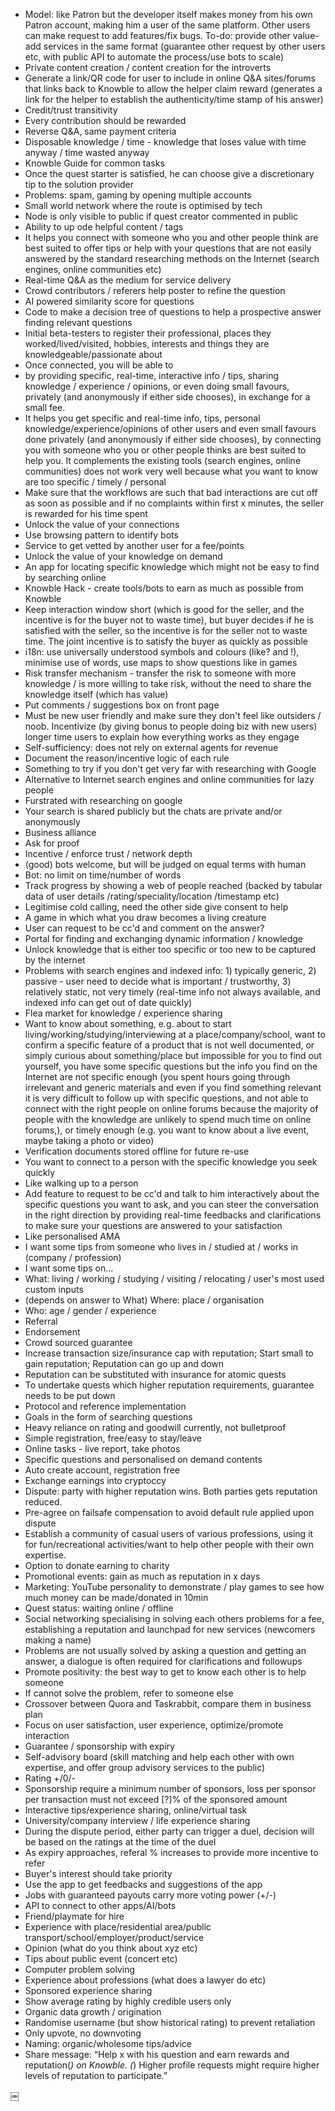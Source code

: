 - Model: like Patron but the developer itself makes money from his own Patron account, making him a user of the same platform. Other users can make request to add features/fix bugs. To-do: provide other value-add services in the same format (guarantee other request by other users etc, with public API to automate the process/use bots to scale)
- Private content creation / content creation for the introverts
- Generate a link/QR code for user to include in online Q&A sites/forums that links back to Knowble to allow the helper claim reward (generates a link for the helper to establish the authenticity/time stamp of his answer)
- Credit/trust transitivity
- Every contribution should be rewarded
- Reverse Q&A, same payment criteria
- Disposable knowledge / time - knowledge that loses value with time anyway / time wasted anyway
- Knowble Guide for common tasks
- Once the quest starter is satisfied, he can choose give a discretionary tip to the solution provider
- Problems: spam, gaming by opening multiple accounts
- Small world network where the route is optimised by tech
- Node is only visible to public if quest creator commented in public
- Ability to up ode helpful content / tags
- It helps you connect with someone who you and other people think are best suited to offer tips or help with your questions that are not easily answered by the standard researching methods on the Internet (search engines, online communities etc)
- Real-time Q&A as the medium for service delivery
- Crowd contributors / referers help poster to refine the question
- AI powered similarity score for questions
- Code to make a decision tree of questions to help a prospective answer finding relevant questions
- Initial beta-testers to register their professional, places they worked/lived/visited, hobbies, interests and things they are knowledgeable/passionate about
- Once connected, you will be able to 
- by providing specific, real-time, interactive info / tips, sharing knowledge / experience / opinions, or even doing small favours, privately (and anonymously if either side chooses), in exchange for a small fee.
- It helps you get specific and real-time info, tips, personal knowledge/experience/opinions of other users and even small favours done privately (and anonymously if either side chooses), by connecting you with someone who you or other people thinks are best suited to help you. It complements the existing tools (search engines, online communities) does not work very well because what you want to know are too specific / timely / personal
- Make sure that the workflows are such that bad interactions are cut off as soon as possible and if no complaints within first x minutes, the seller is rewarded for his time spent
- Unlock the value of your connections
- Use browsing pattern to identify bots
- Service to get vetted by another user for a fee/points
- Unlock the value of your knowledge on demand
- An app for locating specific knowledge which might not be easy to find by searching online
- Knowble Hack - create tools/bots to earn as much as possible from Knowble
- Keep interaction window short (which is good for the seller, and the incentive is for the buyer not to waste time), but buyer decides if he is satisfied with the seller, so the incentive is for the seller not to waste time. The joint incentive is to satisfy the buyer as quickly as possible
- i18n: use universally understood symbols and colours (like? and !), minimise use of words, use maps to show questions like in games
- Risk transfer mechanism - transfer the risk to someone with more knowledge / is more willing to take risk, without the need to share the knowledge itself (which has value)
- Put comments / suggestions box on front page
- Must be new user friendly and make sure they don't feel like outsiders / noob. Incentivize (by giving bonus to people doing biz with new users) longer time users to explain how everything works as they engage
- Self-sufficiency: does not rely on external agents for revenue
- Document the reason/incentive logic of each rule
- Something to try if you don't get very far with researching with Google
- Alternative to Internet search engines and online communities for lazy people
- Furstrated with researching on google
- Your search is shared publicly but the chats are private and/or anonymously
- Business alliance
- Ask for proof
- Incentive / enforce trust / network depth 
- (good) bots welcome, but will be judged on equal terms with human
- Bot: no limit on time/number of words
- Track progress by showing a web of people reached (backed by tabular data of user details /rating/speciality/location /timestamp etc)
- Legitimise cold calling,  need the other side give consent to help
- A game in which what you draw becomes a living creature
- User can request to be cc'd and comment on the answer?
- Portal for finding and exchanging dynamic information / knowledge
- Unlock knowledge that is either too specific or too new to be captured by the internet
- Problems with search engines and indexed info: 1) typically generic, 2) passive - user need to decide what is important / trustworthy, 3) relatively static, not very timely (real-time info not always available, and indexed info can get out of date quickly)
- Flea market for knowledge / experience sharing 
- Want to know about something, e.g. about to start living/working/studying/interviewing at a place/company/school, want to confirm a specific feature of a product that is not well documented, or simply curious about something/place but impossible for you to find out yourself, you have some specific questions but the info you find on the Internet are not specific enough (you spent hours going through irrelevant and generic materials and even if you find something relevant it is very difficult to follow up with specific questions, and not able to connect with the right people on online forums because the majority of people with the knowledge are unlikely to spend much time on online forums,), or timely enough (e.g. you want to know about a live event, maybe taking a photo or video)
- Verification documents stored offline for future re-use
- You want to connect to a person with the specific knowledge you seek quickly
- Like walking up to a person
- Add feature to request to be cc'd and talk to him interactively about the specific questions you want to ask, and you can steer the conversation in the right direction by providing real-time feedbacks and clarifications to make sure your questions are answered to your satisfaction
- Like personalised AMA
- I want some tips from someone who lives in / studied at / works in (company / profession)
- I want some tips on...
- What: living / working / studying / visiting / relocating / user's most used custom inputs
- (depends on answer to What) Where: place / organisation
- Who: age / gender / experience
- Referral
- Endorsement
- Crowd sourced guarantee
- Increase transaction size/insurance cap with reputation; Start small to gain reputation; Reputation can go up and down
- Reputation can be substituted with insurance for atomic quests
- To undertake quests which higher reputation requirements, guarantee needs to be put down
- Protocol and reference implementation
- Goals in the form of searching questions
- Heavy reliance on rating and goodwill currently, not bulletproof
- Simple registration, free/easy to stay/leave
- Online tasks - live report, take photos
- Specific questions and personalised on demand contents
- Auto create account, registration free
- Exchange earnings into cryptoccy
- Dispute: party with higher reputation wins. Both parties gets reputation reduced.
- Pre-agree on failsafe compensation to avoid default rule applied upon dispute
- Establish a community of casual users of various professions, using it for fun/recreational activities/want to help other people with their own expertise.
- Option to donate earning to charity 
- Promotional events: gain as much as reputation in x days
- Marketing: YouTube personality to demonstrate / play games to see how much money can be made/donated in 10min
- Quest status: waiting online / offline
- Social networking specialising in solving each others problems for a fee, establishing a reputation and launchpad for new services (newcomers making a name)
- Problems are not usually solved by asking a question and getting an answer, a dialogue is often required for clarifications and followups
- Promote positivity: the best way to get to know each other is to help someone
- If cannot solve the problem, refer to someone else
- Crossover between Quora and Taskrabbit, compare them in business plan
- Focus on user satisfaction, user experience, optimize/promote interaction
- Guarantee / sponsorship with expiry
- Self-advisory board (skill matching and help each other with own expertise, and offer group advisory services to the public)
- Rating +/0/-
- Sponsorship require a minimum number of sponsors, loss per sponsor per transaction must not exceed [?]% of the sponsored amount
- Interactive tips/experience sharing, online/virtual task
- University/company interview / life experience sharing 
- During the dispute period, either party can trigger a duel, decision will be based on the ratings at the time of the duel
- As expiry approaches, referal % increases to provide more incentive to refer
- Buyer's interest should take priority 
- Use the app to get feedbacks and suggestions of the app
- Jobs with guaranteed payouts carry more voting power (+/-)
- API to connect to other apps/AI/bots
- Friend/playmate for hire
- Experience with place/residential area/public transport/school/employer/product/service
- Opinion (what do you think about xyz etc)
- Tips about public event (concert etc)
- Computer problem solving
- Experience about professions (what does a lawyer do etc)
- Sponsored experience sharing 
- Show average rating by highly credible users only
- Organic data growth / origination
- Randomise username (but show historical rating) to prevent retaliation
- Only upvote, no downvoting
- Naming: organic/wholesome tips/advice
- Share message: “Help x with his question and earn rewards and reputation(*) on Knowble. (*) Higher profile requests might require higher levels of reputation to participate.”

￼
